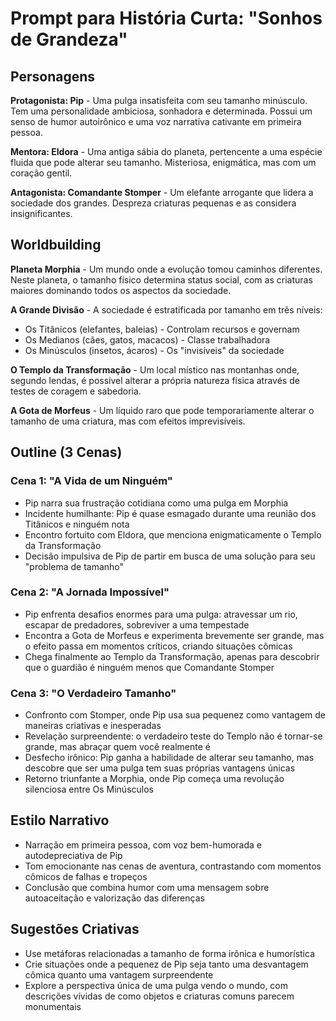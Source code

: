 # Prompt para História Curta: "Sonhos de Grandeza"

## Personagens

**Protagonista: Pip** - Uma pulga insatisfeita com seu tamanho minúsculo. Tem uma personalidade ambiciosa, sonhadora e determinada. Possui um senso de humor autoirônico e uma voz narrativa cativante em primeira pessoa.

**Mentora: Eldora** - Uma antiga sábia do planeta, pertencente a uma espécie fluida que pode alterar seu tamanho. Misteriosa, enigmática, mas com um coração gentil.

**Antagonista: Comandante Stomper** - Um elefante arrogante que lidera a sociedade dos grandes. Despreza criaturas pequenas e as considera insignificantes.

## Worldbuilding

**Planeta Morphia** - Um mundo onde a evolução tomou caminhos diferentes. Neste planeta, o tamanho físico determina status social, com as criaturas maiores dominando todos os aspectos da sociedade.

**A Grande Divisão** - A sociedade é estratificada por tamanho em três níveis:
- Os Titânicos (elefantes, baleias) - Controlam recursos e governam
- Os Medianos (cães, gatos, macacos) - Classe trabalhadora
- Os Minúsculos (insetos, ácaros) - Os "invisíveis" da sociedade

**O Templo da Transformação** - Um local místico nas montanhas onde, segundo lendas, é possível alterar a própria natureza física através de testes de coragem e sabedoria.

**A Gota de Morfeus** - Um líquido raro que pode temporariamente alterar o tamanho de uma criatura, mas com efeitos imprevisíveis.

## Outline (3 Cenas)

### Cena 1: "A Vida de um Ninguém"
- Pip narra sua frustração cotidiana como uma pulga em Morphia
- Incidente humilhante: Pip é quase esmagado durante uma reunião dos Titânicos e ninguém nota
- Encontro fortuito com Eldora, que menciona enigmaticamente o Templo da Transformação
- Decisão impulsiva de Pip de partir em busca de uma solução para seu "problema de tamanho"

### Cena 2: "A Jornada Impossível"
- Pip enfrenta desafios enormes para uma pulga: atravessar um rio, escapar de predadores, sobreviver a uma tempestade
- Encontra a Gota de Morfeus e experimenta brevemente ser grande, mas o efeito passa em momentos críticos, criando situações cômicas
- Chega finalmente ao Templo da Transformação, apenas para descobrir que o guardião é ninguém menos que Comandante Stomper

### Cena 3: "O Verdadeiro Tamanho"
- Confronto com Stomper, onde Pip usa sua pequenez como vantagem de maneiras criativas e inesperadas
- Revelação surpreendente: o verdadeiro teste do Templo não é tornar-se grande, mas abraçar quem você realmente é
- Desfecho irônico: Pip ganha a habilidade de alterar seu tamanho, mas descobre que ser uma pulga tem suas próprias vantagens únicas
- Retorno triunfante a Morphia, onde Pip começa uma revolução silenciosa entre Os Minúsculos

## Estilo Narrativo
- Narração em primeira pessoa, com voz bem-humorada e autodepreciativa de Pip
- Tom emocionante nas cenas de aventura, contrastando com momentos cômicos de falhas e tropeços
- Conclusão que combina humor com uma mensagem sobre autoaceitação e valorização das diferenças

## Sugestões Criativas
- Use metáforas relacionadas a tamanho de forma irônica e humorística
- Crie situações onde a pequenez de Pip seja tanto uma desvantagem cômica quanto uma vantagem surpreendente
- Explore a perspectiva única de uma pulga vendo o mundo, com descrições vívidas de como objetos e criaturas comuns parecem monumentais